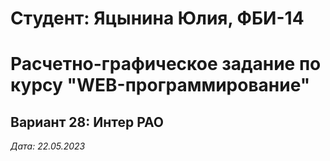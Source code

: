 # Студент: Яцынина Юлия, ФБИ-14

# Расчетно-графическое задание по курсу "WEB-программирование"

## Вариант 28: Интер РАО

*Дата: 22.05.2023*